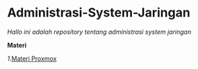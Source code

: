 # Administrasi-System-Jaringan
*Hallo ini adalah repository tentang administrasi system jaringan*

**Materi**

*1*.[Materi Proxmox](https://github.com/Cpixiee/Administrasi-System-Jaringan/blob/main/Proxmox.md)
